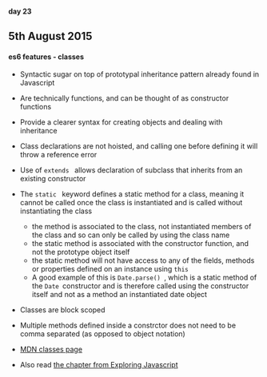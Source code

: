 #### day 23
## 5th August 2015

#### es6 features - classes
* Syntactic sugar on top of prototypal inheritance pattern already found in Javascript
* Are technically functions, and can be thought of as constructor functions
* Provide a clearer syntax for creating objects and dealing with inheritance
* Class declarations are not hoisted, and calling one before defining it will throw a reference error
* Use of `extends ` allows declaration of subclass that inherits from an existing constructor
* The `static ` keyword defines a static method for a class, meaning it cannot be called once the class is instantiated and is called without instantiating the class
  * the method is associated to the class, not instantiated members of the class and so can only be called by using the class name
  * the static method is associated with the constructor function, and not the prototype object itself
  * the static method will not have access to any of the fields, methods or properties defined on an instance using `this `
  * A good example of this is `Date.parse() `, which is a static method of the `Date `constructor and is therefore called using the constructor itself and not as a method an instantiated date object
* Classes are block scoped
* Multiple methods defined inside a constrctor does not need to be comma separated (as opposed to object notation)

* [MDN classes page](https://developer.mozilla.org/en-US/docs/Web/JavaScript/Reference/Classes)
* Also read [the chapter from Exploring Javascript](http://exploringjs.com/es6/ch_classes.html#ch_classes)

